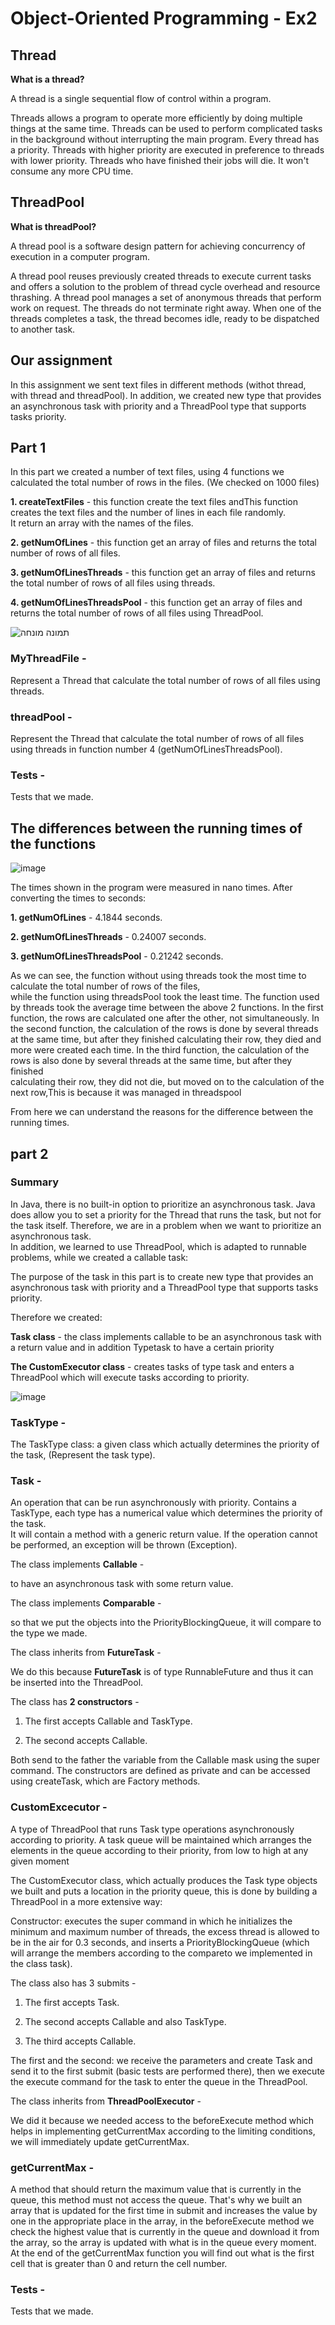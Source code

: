# Object-Oriented Programming - Ex2



## Thread

**What is a thread?**

A thread is a single sequential flow of control within a program.

Threads allows a program to operate more efficiently by doing multiple things at the same time.
Threads can be used to perform complicated tasks in the background without interrupting the main program.
Every thread has a priority. Threads with higher priority are executed in preference to threads with lower priority. 
Threads who have finished their jobs will die. It won't consume any more CPU time.

## ThreadPool

**What is threadPool?**

A thread pool is a software design pattern for achieving concurrency of execution in a computer program.

A thread pool reuses previously created threads to execute current tasks and offers a solution to the problem of thread
cycle overhead and resource thrashing.
A thread pool manages a set of anonymous threads that perform work on request. The threads do not terminate right away.
When one of the threads completes a task, the thread becomes idle, ready to be dispatched to another task. 


## Our assignment
In this assignment we sent text files in different methods (withot thread, with thread and threadPool). 
In addition, we created new type that provides an asynchronous task with priority and a ThreadPool type that supports tasks
priority.


## Part 1

In this part we created a number of text files, using 4 functions we calculated the total number of rows in the files.
(We checked on 1000 files)  

**1. createTextFiles** - this function create the text files andThis function creates the text files and the number of lines in each file randomly.  
It return an array with the names of the files.  

**2. getNumOfLines** - this function get an array of files and returns the total number of rows of all files.  

**3. getNumOfLinesThreads** - this function get an array of files and returns the total number of rows of all files using threads.  

**4. getNumOfLinesThreadsPool** - this function get an array of files and returns the total number of rows of all files using ThreadPool.  

![תמונה מונחה](https://user-images.githubusercontent.com/120071641/211654272-5a8d7143-eb3d-44d5-93b1-d361da479d98.jpeg)


### MyThreadFile  -  
Represent a Thread that calculate the total number of rows of all files using threads.  
  
### threadPool -   
Represent the Thread that calculate the total number of rows of all files using threads in function number 4 (getNumOfLinesThreadsPool).  

 ### Tests -  
  Tests that we made.


## The differences between the running times of the functions  
  
  ![image](https://user-images.githubusercontent.com/120071641/211655054-27cf5d6e-3f0b-47bb-bd23-34bb9c2fc7f1.png)

The times shown in the program were measured in nano times. 
After converting the times to seconds:  

**1. getNumOfLines** - 4.1844 seconds.  

**2. getNumOfLinesThreads** - 0.24007 seconds.  

**3. getNumOfLinesThreadsPool** - 0.21242 seconds. 

As we can see, the function without using threads took the most time to calculate the total number of rows of the files,  
while the function using threadsPool took the least time.
The function used by threads took the average time between the above 2 functions.
In the first function, the rows are calculated one after the other, not simultaneously.
In the second function, the calculation of the rows is done by several threads at the same time, but after they finished calculating their row, they died and more were created each time.
In the third function, the calculation of the rows is also done by several threads at the same time, but after they finished  
calculating their row, they did not die, but moved on to the calculation of the next row,This is because it was managed in threadspool
 
From here we can understand the reasons for the difference between the running times.


## part 2 

### Summary  

In Java, there is no built-in option to prioritize an asynchronous task. Java does allow you to set a priority for the Thread that runs the task, but not for the task itself. Therefore, we are in a problem when we want to prioritize an asynchronous task.  
In addition, we learned to use ThreadPool, which is adapted to runnable problems, while we created a callable task:

The purpose of the task in this part is to create new type that provides an asynchronous task with priority and a ThreadPool type that supports tasks
priority.

Therefore we created:

**Task class** - the class implements callable to be an asynchronous task with a return value and in addition Typetask to have a certain priority

**The CustomExecutor class** - creates tasks of type task and enters a ThreadPool which will execute tasks according to priority.  


![image](https://user-images.githubusercontent.com/118690651/212040889-35c82dbd-c027-46a7-8ca1-147b00bb5ab4.png)  


 ### TaskType -  
 The TaskType class: a given class which actually determines the priority of the task,
 (Represent the task type).

### Task -  
An operation that can be run asynchronously with priority.
Contains a TaskType, each type has a numerical value which determines the priority of the task.  
It will contain a method with a generic return value. If the operation cannot be performed, an exception will be thrown
 (Exception).  
 
 The class implements **Callable** -  
 
 to have an asynchronous task with some return value.  
 
  
    
    

The class implements **Comparable** -   

so that we put the objects into the PriorityBlockingQueue, it will compare to the type we made.  


  
    
    
The class inherits from **FutureTask** -  

We do this because **FutureTask** is of type RunnableFuture and thus it can be inserted into the ThreadPool.

  
    
    

The class has **2 constructors** -  

1. The first accepts Callable and TaskType.  
  
2. The second accepts Callable.  

Both send to the father the variable from the Callable mask using the super command. The constructors are defined as private and can be accessed using createTask, which are Factory methods.
 
 
### CustomExcecutor -   

A type of ThreadPool that runs Task type operations asynchronously according to priority.
A task queue will be maintained which arranges the elements in the queue according to their priority,
from low to high at any given moment

The CustomExecutor class, which actually produces the Task type objects we built and puts a location in the priority queue, this is done by building a ThreadPool in a more extensive way:  
  
Constructor: executes the super command in which he initializes the minimum and maximum number of threads, the excess thread is allowed to be in the air for 0.3 seconds, and inserts a PriorityBlockingQueue (which will arrange the members according to the compareto we implemented in the class task).

The class also has 3 submits -  

1. The first accepts Task.  
  
2. The second accepts Callable and also TaskType.  

3. The third accepts Callable.  

The first and the second: we receive the parameters and create Task and send it to the first submit (basic tests are performed there), then we execute the execute command for the task to enter the queue in the ThreadPool.

The class inherits from **ThreadPoolExecutor** - 
  
We did it because we needed access to the beforeExecute method which helps in implementing getCurrentMax according to the limiting conditions, we will immediately update getCurrentMax.

### getCurrentMax -  

A method that should return the maximum value that is currently in the queue, this method must not access the queue.
That's why we built an array that is updated for the first time in submit and increases the value by one in the appropriate place in the array, in the beforeExecute method we check the highest value that is currently in the queue and download it from the array, so the array is updated with what is in the queue every moment.  
At the end of the getCurrentMax function you will find out what is the first cell that is greater than 0 and return the cell number.

 ### Tests -  
  Tests that we made.



